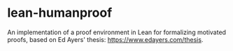 # lean-humanproof
An implementation of a proof environment in Lean for formalizing motivated proofs, based on Ed Ayers' thesis: https://www.edayers.com/thesis.
